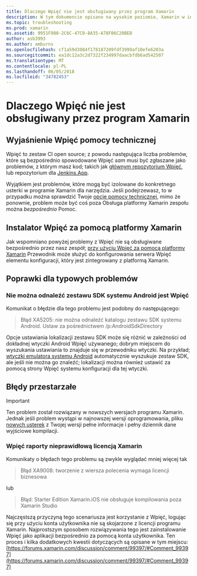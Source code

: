 ```yaml
---
title: Dlaczego Wpięć nie jest obsługiwany przez program Xamarin
description: W tym dokumencie opisano na wysokim poziomie, Xamarin w interakcję z systemem Wpięć elementu CI. Zawiera omówienie również kilka typowych problemów, które znaleziona podczas pracy z Wpięć.
ms.topic: troubleshooting
ms.prod: xamarin
ms.assetid: 9951F980-2C6C-47C0-8A35-A78F06C20BEB
author: asb3993
ms.author: amburns
ms.openlocfilehash: cf1a59d3084f178187209fdf3999af10efe6203a
ms.sourcegitcommit: ea1dc12a3c2d7322f234997daacbfdb6ad542507
ms.translationtype: MT
ms.contentlocale: pl-PL
ms.lasthandoff: 06/05/2018
ms.locfileid: "34782453"
---
```

# <a name="why-isnt-jenkins-supported-by-xamarin"></a>Dlaczego Wpięć nie jest obsługiwany przez program Xamarin

## <a name="jenkins-support-explanation"></a>Wyjaśnienie Wpięć pomocy technicznej

Wpięć to zestaw CI open source; z powodu następująca liczba problemów, które są bezpośrednio spowodowane Wpięć *sam* musi być zgłaszane jako problemów, z którym masz kod; takich jak [głównym repozytorium Wpięć](https://github.com/jenkinsci/jenkins), lub repozytorium dla [ Jenkins.App](https://github.com/stisti/jenkins-app).

Wyjątkiem jest problemów, które mogą być izolowane do konkretnego usterki w programie Xamarin dla narzędzia. Jeśli podejrzewasz, to w przypadku można sprawdzić Twoje [opcje pomocy technicznej](~/cross-platform/troubleshooting/support-options.md), mimo że ponownie, problem może być coś poza Obsługa platformy Xamarin zespołu można *bezpośrednio* Pomoc.

## <a name="setup-jenkins-with-xamarin"></a>Instalator Wpięć za pomocą platformy Xamarin

Jak wspomniano powyżej problemy z Wpięć nie są obsługiwane bezpośrednio przez nasz zespół; [przy użyciu Wpięć za pomocą platformy Xamarin](~/tools/ci/jenkins-walkthrough.md) Przewodnik może służyć do konfigurowania serwera Wpięć elementu konfiguracji, który jest zintegrowany z platformą Xamarin. 

## <a name="fixes-for-common-issues"></a>Poprawki dla typowych problemów

### <a name="jenkins-is-unable-to-find-the-android-sdk"></a>Nie można odnaleźć zestawu SDK systemu Android jest Wpięć

Komunikat o błędzie dla tego problemu jest podobny do następującego:

> Błąd XA5205: nie można odnaleźć katalogu zestawu SDK systemu Android. Ustaw za pośrednictwem /p:AndroidSdkDirectory

Opcje ustawiania lokalizacji zestawu SDK może się różnić w zależności od dokładnej wtyczki Android Wpięć używanego; dobrym miejscem do wyszukania ustawiania to znajduje się w przewodniku wtyczki. Na przykład; [wtyczki emulatora systemu Android](https://wiki.jenkins-ci.org/display/JENKINS/Android+Emulator+Plugin#AndroidEmulatorPlugin-Systemconfiguration) automatycznie wyszukuje zestaw SDK, ale jeśli nie można go znaleźć; lokalizacji można również ustawić za pomocą strony Wpięć systemu konfiguracji dla tej wtyczki. 


## <a name="deprecated-errors"></a>Błędy przestarzałe

> [!IMPORTANT]
> Ten problem został rozwiązany w nowszych wersjach programu Xamarin. Jednak jeśli problem wystąpi w najnowszej wersji oprogramowania, pliku [nowych usterek](~/cross-platform/troubleshooting/questions/howto-file-bug.md) z Twojej wersji pełne informacje i pełny dziennik dane wyjściowe kompilacji.



### <a name="jenkins-reports-an-invalid-xamarin-license"></a>Wpięć raporty nieprawidłową licencją Xamarin
Komunikaty o błędach tego problemu są zwykle wyglądać mniej więcej tak

> Błąd XA9008: tworzenie z wiersza polecenia wymaga licencji biznesowa

lub

> Błąd: Starter Edition Xamarin.iOS nie obsługuje kompilowania poza Xamarin Studio 

Najczęstszą przyczyną tego scenariusza jest korzystanie z Wpięć, logując się przy użyciu konta użytkownika nie są skojarzone z licencji programu Xamarin. Najprostszym sposobem rozwiązywania tego jest zainstalowanie Wpięć jako aplikacji bezpośrednio za pomocą konta użytkownika. Ten proces i kilka dodatkowych kwestii dotyczących są opisane w tym miejscu: [https://forums.xamarin.com/discussion/comment/99397/#Comment_99397](https://forums.xamarin.com/discussion/comment/99397/#Comment_99397)
